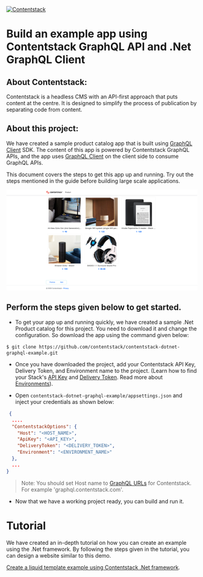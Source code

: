 [![Contentstack](https://www.contentstack.com/docs/static/images/contentstack.png)](https://www.contentstack.com/)

# Build an example app using Contentstack GraphQL API and .Net GraphQL Client

## About Contentstack:

Contentstack is a headless CMS with an API-first approach that puts content at the centre. It is designed to simplify the process of publication by separating code from content.

## About this project:

We have created a sample product catalog app that is built using [GraphQL Client](https://www.nuget.org/packages/GraphQL.Client/) SDK. The content of this app is powered by Contentstack GraphQL APIs,  and the app uses [GraphQL Client](https://github.com/github/graphql-client) on the client side to consume GraphQL APIs.

This document covers the steps to get this app up and running. Try out the steps mentioned in the guide before building large scale applications.

![Homepage Screenshot](./product-catelog-image.png?raw=true "Homepage screenshot")

## Perform the steps given below to get started.

 - To get your app up and running quickly, we have created a sample .Net Product catalog for this project. You need to download it and change the configuration. So download the app using the command given below:
```
$ git clone https://github.com/contentstack/contentstack-dotnet-graphql-example.git
```
  
 - Once you have downloaded the project, add your Contentstack API Key, Delivery Token, and Environment name to the project. (Learn how to find your Stack's [API Key](https://www.contentstack.com/docs/guide/stack#edit-a-stack) and [Delivery Token](https://www.contentstack.com/docs/guide/tokens#create-a-delivery-token). Read more about [Environments](https://www.contentstack.com/docs/guide/environments)).

 - Open ```contentstack-dotnet-graphql-example/appsettings.json``` and inject your credentials as shown below:
```json
 {
  ....
  "ContentstackOptions": {
    "Host": "<HOST_NAME>",
    "ApiKey": "<API_KEY>",
    "DeliveryToken": "<DELIVERY_TOKEN>",
    "Environment": "<ENVIRONMENT_NAME>"
  },
  ...
}
```
> Note: You should set Host name to [GraphQL URLs](https://www.contentstack.com/docs/developers/apis/graphql-content-delivery-api/#base-url) for Contentstack. For example 'graphql.contentstack.com'.

 - Now that we have a working project ready, you can build and run it.

# Tutorial

We have created an in-depth tutorial on how you can create an example using the .Net framework. By following the steps given in the tutorial, you can  design a website similar to this demo.

[Create a liquid template example using Contentstack .Net framework](https://www.contentstack.com/docs/example-apps/build-an-example-app-using-contentstack-graphql-api-and-dotnet-graphql-client).

